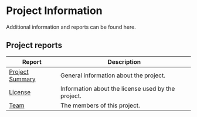 # Project Information

Additional information and reports can be found here.

## Project reports

| Report                            | Description                                        |
|-----------------------------------|----------------------------------------------------|
| [Project Summary](./summary.html) | General information about the project.             |
| [License](./licenses.html)        | Information about the license used by the project. |
| [Team](./team.html)               | The members of this project.                       |
